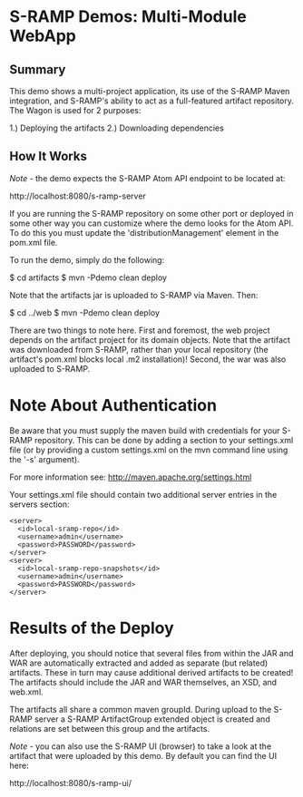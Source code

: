 # S-RAMP Demos: Multi-Module WebApp

## Summary

This demo shows a multi-project application, its use of the S-RAMP Maven integration, and S-RAMP's ability to act as a full-featured artifact repository.  The Wagon is used for 2 purposes:

1.) Deploying the artifacts
2.) Downloading dependencies

## How It Works

*Note* - the demo expects the S-RAMP Atom API endpoint to be located at:

  http://localhost:8080/s-ramp-server

If you are running the S-RAMP repository on some other port or deployed in some other way
you can customize where the demo looks for the Atom API.  To do this you must update
the 'distributionManagement' element in the pom.xml file.

To run the demo, simply do the following:

  $ cd artifacts
  $ mvn -Pdemo clean deploy

Note that the artifacts jar is uploaded to S-RAMP via Maven.  Then:

  $ cd ../web
  $ mvn -Pdemo clean deploy

There are two things to note here.  First and foremost, the web project depends on the artifact project for its domain objects.  Note that the artifact was downloaded from S-RAMP, rather than your local repository (the artifact's pom.xml blocks local .m2 installation)!  Second, the war was also uploaded to S-RAMP.

# Note About Authentication

Be aware that you must supply the maven build with credentials for your S-RAMP repository.  This
can be done by adding a section to your settings.xml file (or by providing a custom settings.xml
on the mvn command line using the '-s' argument).

For more information see:  http://maven.apache.org/settings.html

Your settings.xml file should contain two additional server entries in the servers section:

    <server>
      <id>local-sramp-repo</id>
      <username>admin</username>
      <password>PASSWORD</password>
    </server>
    <server>
      <id>local-sramp-repo-snapshots</id>
      <username>admin</username>
      <password>PASSWORD</password>
    </server>

# Results of the Deploy

After deploying, you should notice that
several files from within the JAR and WAR are automatically extracted and added as 
separate (but related) artifacts.  These in turn may cause additional derived artifacts
to be created!  The artifacts should include the JAR and WAR themselves, an XSD, and web.xml.

The artifacts all share a common maven groupId. During upload to the S-RAMP server a 
S-RAMP ArtifactGroup extended object is created and relations are set between
this group and the artifacts. 

*Note* - you can also use the S-RAMP UI (browser) to take a look at the artifact that were
uploaded by this demo.  By default you can find the UI here:

  http://localhost:8080/s-ramp-ui/
